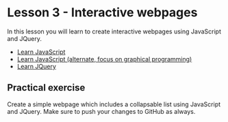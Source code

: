 # Lesson 3 - Interactive webpages
In this lesson you will learn to create interactive webpages using JavaScript and JQuery.

* [Learn JavaScript](https://www.codecademy.com/learn/javascript)
* [Learn JavaScript (alternate, focus on graphical programming)](https://www.khanacademy.org/computing/computer-programming/programming)
* [Learn JQuery](https://www.khanacademy.org/computing/computer-programming/html-js-jquery)

## Practical exercise
Create a simple webpage which includes a collapsable list using JavaScript and JQuery. Make sure to push your changes to GitHub as always.
